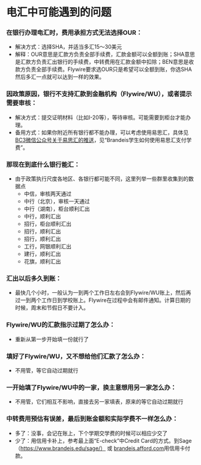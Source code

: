 # 电汇中可能遇到的问题

### 在银行办理电汇时，费用承担方式无法选择OUR：
  - 解决方式：选择SHA，并适当多汇15～30美元
  - 解释：OUR意思是汇款方负责全部手续费，汇款金额可以全额到账；SHA意思是汇款方负责汇出银行的手续费，中转费用在汇款金额中扣除；BEN意思是收款方负责全部手续费。Flywire要求选OUR只是希望可以全额到账，你选SHA然后多汇一点就可以达到一样的效果。

### 因政策原因，银行不支持汇款到金融机构（Flywire/WU），或者提示需要审核：
  - 解决方式：提交证明材料（比如I-20等），等待审核。可能需要到柜台才能办理。
  - 备用方式：如果你附近所有银行都不能办理，可以考虑使用易思汇，具体见[BC3微信公众号关于易思汇的推送](https://mp.weixin.qq.com/s/0VT4LxGFsvEDKfU4bP4UmQ)，见“Brandeis学生如何使用易思汇支付学费”。

### 那现在到底什么银行能汇：
  - 由于政策执行尺度各地区、各银行都可能不同，这里列举一些群里收集到的数据点
    - 中信，审核两天通过
    - 中行（北京），审核一天通过
    - 中行（湖南），柜台顺利汇出 
    - 中行，顺利汇出
    - 招行，柜台顺利汇出
    - 招行，顺利汇出
    - 招行，顺利汇出
    - 工行，网银顺利汇出
    - 建行，顺利汇出
    - 花旗，顺利汇出

### 汇出以后多久到账：
  - 最快几个小时，一般认为一到两个工作日左右会到Flywire/WU账上，然后再过一到两个工作日到学校账上。Flywire在过程中会有邮件通知。计算日期的时候，周末和节假日不要计入。

### Flywire/WU的汇款指示过期了怎么办：
  - 重新从第一步开始填一份就行了

### 填好了Flywire/WU，又不想给他们汇款了怎么办：
  - 不用管，等它自动过期就行

### 一开始填了Flywire/WU中的一家，换主意想用另一家怎么办：
  - 不用管，它们相互不影响，直接去另一家填表，原来的等它自动过期就行

### 中转费用预估有误差，最后到账金额和实际学费不一样怎么办：
  - 多了：没事，会记在账上，下个学期交学费的时候可以相应少交了
  - 少了：用信用卡补上，参考最上面“E-check”中Credit Card的方式。到Sage（https://www.brandeis.edu/sage/） 或  [brandeis.afford.com](https://brandeis.afford.com)用信用卡付款。
